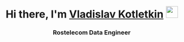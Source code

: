 <h1 align="center">Hi there, I'm <a href="t.me/vkotletkin" target="_blank">Vladislav Kotletkin</a> 
<img src="https://github.com/blackcater/blackcater/raw/main/images/Hi.gif" height="32"/></h1>
<h3 align="center">Rostelecom Data Engineer</h3>
